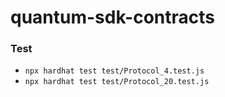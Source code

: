 # quantum-sdk-contracts

### Test
- `npx hardhat test test/Protocol_4.test.js`
- `npx hardhat test test/Protocol_20.test.js`